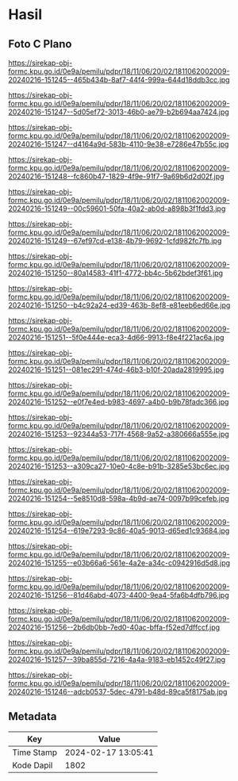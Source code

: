 # Hasil

## Foto C Plano

https://sirekap-obj-formc.kpu.go.id/0e9a/pemilu/pdpr/18/11/06/20/02/1811062002009-20240216-151245--465b434b-8af7-44f4-999a-644d18ddb3cc.jpg

https://sirekap-obj-formc.kpu.go.id/0e9a/pemilu/pdpr/18/11/06/20/02/1811062002009-20240216-151247--5d05ef72-3013-46b0-ae79-b2b694aa7424.jpg

https://sirekap-obj-formc.kpu.go.id/0e9a/pemilu/pdpr/18/11/06/20/02/1811062002009-20240216-151247--d4164a9d-583b-4110-9e38-e7286e47b55c.jpg

https://sirekap-obj-formc.kpu.go.id/0e9a/pemilu/pdpr/18/11/06/20/02/1811062002009-20240216-151248--fc860b47-1829-4f9e-91f7-9a69b6d2d02f.jpg

https://sirekap-obj-formc.kpu.go.id/0e9a/pemilu/pdpr/18/11/06/20/02/1811062002009-20240216-151249--00c59601-50fa-40a2-ab0d-a898b3f1fdd3.jpg

https://sirekap-obj-formc.kpu.go.id/0e9a/pemilu/pdpr/18/11/06/20/02/1811062002009-20240216-151249--67ef97cd-e138-4b79-9692-1cfd982fc7fb.jpg

https://sirekap-obj-formc.kpu.go.id/0e9a/pemilu/pdpr/18/11/06/20/02/1811062002009-20240216-151250--80a14583-41f1-4772-bb4c-5b62bdef3f61.jpg

https://sirekap-obj-formc.kpu.go.id/0e9a/pemilu/pdpr/18/11/06/20/02/1811062002009-20240216-151250--b4c92a24-ed39-463b-8ef8-e81eeb6ed66e.jpg

https://sirekap-obj-formc.kpu.go.id/0e9a/pemilu/pdpr/18/11/06/20/02/1811062002009-20240216-151251--5f0e444e-eca3-4d66-9913-f8e4f221ac6a.jpg

https://sirekap-obj-formc.kpu.go.id/0e9a/pemilu/pdpr/18/11/06/20/02/1811062002009-20240216-151251--081ec291-474d-46b3-b10f-20ada2819995.jpg

https://sirekap-obj-formc.kpu.go.id/0e9a/pemilu/pdpr/18/11/06/20/02/1811062002009-20240216-151252--e0f7e4ed-b983-4697-a4b0-b9b78fadc366.jpg

https://sirekap-obj-formc.kpu.go.id/0e9a/pemilu/pdpr/18/11/06/20/02/1811062002009-20240216-151253--92344a53-717f-4568-9a52-a380666a555e.jpg

https://sirekap-obj-formc.kpu.go.id/0e9a/pemilu/pdpr/18/11/06/20/02/1811062002009-20240216-151253--a309ca27-10e0-4c8e-b91b-3285e53bc6ec.jpg

https://sirekap-obj-formc.kpu.go.id/0e9a/pemilu/pdpr/18/11/06/20/02/1811062002009-20240216-151254--5e8510d8-598a-4b9d-ae74-0097b99cefeb.jpg

https://sirekap-obj-formc.kpu.go.id/0e9a/pemilu/pdpr/18/11/06/20/02/1811062002009-20240216-151254--619e7293-9c86-40a5-9013-d65ed1c93684.jpg

https://sirekap-obj-formc.kpu.go.id/0e9a/pemilu/pdpr/18/11/06/20/02/1811062002009-20240216-151255--e03b66a6-561e-4a2e-a34c-c0942916d5d8.jpg

https://sirekap-obj-formc.kpu.go.id/0e9a/pemilu/pdpr/18/11/06/20/02/1811062002009-20240216-151256--81d46abd-4073-4400-9ea4-5fa6b4dfb796.jpg

https://sirekap-obj-formc.kpu.go.id/0e9a/pemilu/pdpr/18/11/06/20/02/1811062002009-20240216-151256--2b6db0bb-7ed0-40ac-bffa-f52ed7dffccf.jpg

https://sirekap-obj-formc.kpu.go.id/0e9a/pemilu/pdpr/18/11/06/20/02/1811062002009-20240216-151257--39ba855d-7216-4a4a-9183-eb1452c49f27.jpg

https://sirekap-obj-formc.kpu.go.id/0e9a/pemilu/pdpr/18/11/06/20/02/1811062002009-20240216-151246--adcb0537-5dec-4791-b48d-89ca5f8175ab.jpg


## Metadata

| Key        | Value               |
| ---------- | ------------------- |
| Time Stamp | 2024-02-17 13:05:41 |
| Kode Dapil | 1802                |



